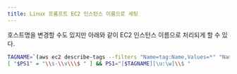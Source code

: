 ```yaml
---
title: Linux 프롬프트 EC2 인스턴스 이름으로 세팅
---
```


호스트명을 변경할 수도 있지만 아래와 같이 EC2 인스턴스 이름으로 처리되게 할 수 있다.

```sh
TAGNAME=`(aws ec2 describe-tags --filters "Name=tag:Name,Values=*" "Name=resource-type,Values=instance" "Name=resource-id,Values=$(curl --silent http://169.254.169.254/latest/meta-data/instance-id)" | awk '{ print $5 }')`
[ "$PS1" = "\\s-\\v\\\$ " ] && PS1="[$TAGNAME][\u:\w]\\$ "
```
